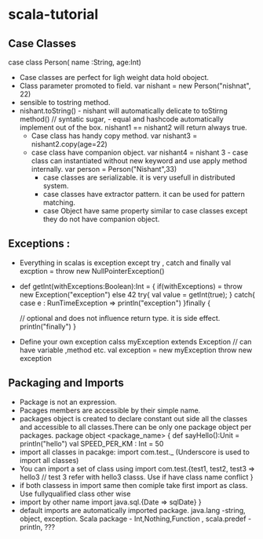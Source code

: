 # scala-tutorial

## Case Classes

  case class Person( name :String, age:Int)
  
  - Case classes are perfect for ligh weight data hold oboject.
  - Class parameter promoted to field.
       var nishant = new Person("nishnat", 22)
  - sensible to tostring method.
   - nishant.toString()
    - nishant will automatically delicate to toStirng method() // syntatic sugar,
    - equal and hashcode automatically implement out of the box.
        nishant1 == nishant2 will return always true.
       - Case class has handy copy method.
           var nishant3 = nishant2.copy(age=22)
        - case class have companion object.
            var nishant4 = nishant 3
         - case class can instantiated without new keyword and use apply method internally.
            var person = Person("Nishant",33)
          - case classes are serializable. it is very usefull in distributed system.
          - case classes have extractor pattern. it can be used for pattern matching.
          - case Object have same property similar to case classes except they do not have companion object.
  ## Exceptions :
   -  Everything in scalas is exception except  try , catch and finally
   val excption = throw new NullPointerException()
   -  def getInt(withExceptions:Boolean):Int = 
   {
       if(withExceptions) = throw new Exception("exception") else 42 
       try{
        val value = getInt(true);
       } catch{
        case  e : RunTimeException =>  println("exception")
      }finally {
      
      // optional and does not influence return type. it is side effect.
      println("finally")
      }
      
   - Define your own exception
     calss myException extends Exception // can have variable ,method etc.
     val exception = new myException
     throw new exception
## Packaging and Imports
- Package is not an expression.
- Pacages members are accessible by their simple name.
- packages object is created to declare constant out side all the classes and accessible to all classes.There can be only one package object per packages.
 package object <package_name> {
  def sayHello():Unit = println("hello")
  val SPEED_PER_KM : Int = 50
- import all classes in pacakge: import com.test._ (Underscore is used to import all classes)
- You can import a set of class using import com.test.{test1, test2, test3 => hello3 // test 3 refer with hello3 classs. Use if have class name conflict }
- if both classess in import same then comiple take first import as class. Use fullyqualified class other wise
- import by other name import java.sql.{Date => sqlDate}
 } 
 - default imports are automatically imported package. java.lang -string, object, exception. Scala package - Int,Nothing,Function , scala.predef - println, ???

